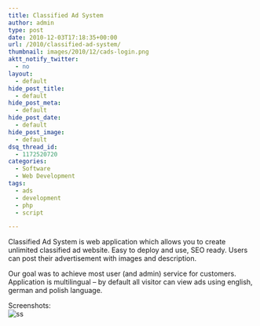 ```yaml
---
title: Classified Ad System
author: admin
type: post
date: 2010-12-03T17:18:35+00:00
url: /2010/classified-ad-system/
thumbnail: images/2010/12/cads-login.png
aktt_notify_twitter:
  - no
layout:
  - default
hide_post_title:
  - default
hide_post_meta:
  - default
hide_post_date:
  - default
hide_post_image:
  - default
dsq_thread_id:
  - 1172520720
categories:
  - Software
  - Web Development
tags:
  - ads
  - development
  - php
  - script

---
```

Classified Ad System is web application which allows you to create unlimited classified ad website. Easy to deploy and use, SEO ready. Users can post their advertisement with images and description.  
<!--more-->

  
Our goal was to achieve most user (and admin) service for customers. Application is multilingual &#8211; by default all visitor can view ads using english, german and polish language.

Screenshots:  
![ss](https://lh5.googleusercontent.com/\_jUqovhf37DY/TVS9cVmznAI/AAAAAAAAC34/8\_SS5jCjGHI/s640/cads1.jpg)